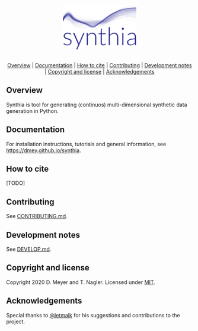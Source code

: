 <div align="center">
  <img src="assets/img/logo.png" alt="synthia" height="120"><br><br>


  [Overview](#overview) | [Documentation](#documentation) | [How to cite](#how-to-cite) | [Contributing](#contributing) | [Development notes](#development-notes) | [Copyright and license](#copyright-and-license) | [Acknowledgements](#acknowledgements)
</div>

## Overview

Synthia is tool for generating (continuos) multi-dimensional synthetic data generation in Python.


## Documentation

For installation instructions, tutorials and general information, see https://dmey.github.io/synthia.


## How to cite

[TODO]


## Contributing

See [CONTRIBUTING.md](CONTRIBUTING.md).


## Development notes

See [DEVELOP.md](DEVELOP.md).


## Copyright and license

Copyright 2020 D. Meyer and T. Nagler. Licensed under [MIT](LICENSE.txt).


## Acknowledgements

Special thanks to [@letmaik](https://github.com/letmaik) for his suggestions and contributions to the project.
